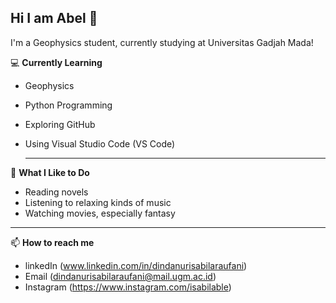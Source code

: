 ## Hi I am Abel 👋

I'm a Geophysics student, currently studying at Universitas Gadjah Mada!

💻 **Currently Learning**
- Geophysics
- Python Programming
- Exploring GitHub
- Using Visual Studio Code (VS Code)

  ---

🚀 **What I Like to Do**
- Reading novels
- Listening to relaxing kinds of music
- Watching movies, especially fantasy

 ---

📫 **How to reach me**
- linkedIn (www.linkedin.com/in/dindanurisabilaraufani)
- Email (dindanurisabilaraufani@mail.ugm.ac.id)
- Instagram (https://www.instagram.com/isabilable)






